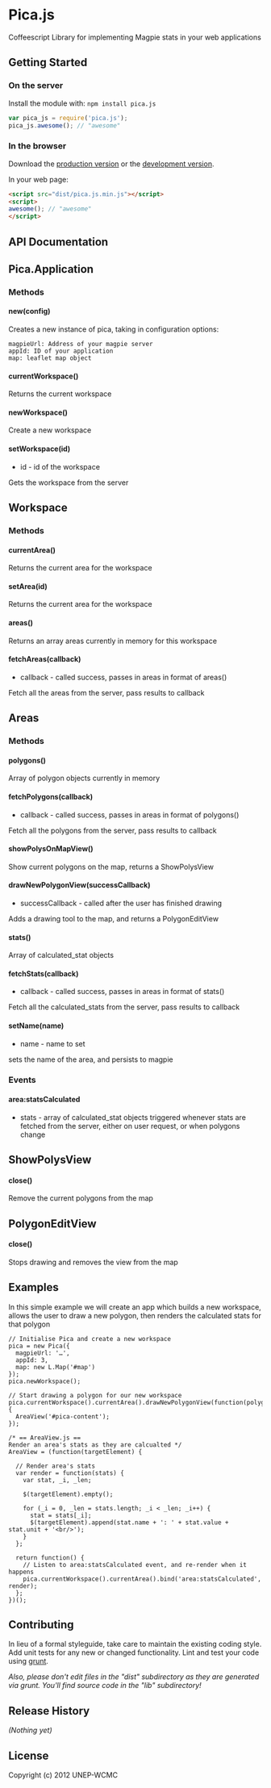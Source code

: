 # Pica.js

Coffeescript Library for implementing Magpie stats in your web applications

## Getting Started

### On the server
Install the module with: `npm install pica.js`

```javascript
var pica_js = require('pica.js');
pica_js.awesome(); // "awesome"
```

### In the browser
Download the [production version][min] or the [development version][max].

[min]: https://raw.github.com/unepwcmc/pica.js/master/dist/pica.js.min.js
[max]: https://raw.github.com/unepwcmc/pica.js/master/dist/pica.js.js

In your web page:

```html
<script src="dist/pica.js.min.js"></script>
<script>
awesome(); // "awesome"
</script>
```

## API Documentation

## Pica.Application

### Methods

#### new(config)
Creates a new instance of pica, taking in configuration options:

    magpieUrl: Address of your magpie server
    appId: ID of your application
    map: leaflet map object

#### currentWorkspace()
Returns the current workspace

#### newWorkspace()
Create a new workspace

#### setWorkspace(id)
* id - id of the workspace

Gets the workspace from the server


## Workspace

### Methods

#### currentArea()
Returns the current area for the workspace

#### setArea(id)
Returns the current area for the workspace

#### areas()
Returns an array areas currently in memory for this workspace

#### fetchAreas(callback)
* callback - called success, passes in areas in format of areas()

Fetch all the areas from the server, pass results to callback


## Areas

### Methods

#### polygons()
Array of polygon objects currently in memory

#### fetchPolygons(callback)
* callback - called success, passes in areas in format of polygons()

Fetch all the polygons from the server, pass results to callback

#### showPolysOnMapView()
Show current polygons on the map, returns a ShowPolysView

#### drawNewPolygonView(successCallback)
* successCallback - called after the user has finished drawing

Adds a drawing tool to the map, and returns a PolygonEditView

#### stats()
Array of calculated_stat objects

#### fetchStats(callback)
* callback - called success, passes in areas in format of stats()

Fetch all the calculated_stats from the server, pass results to callback

#### setName(name)
* name - name to set

sets the name of the area, and persists to magpie


### Events

#### area:statsCalculated
* stats - array of calculated_stat objects
triggered whenever stats are fetched from the server, either on user request, or when polygons change

## ShowPolysView

#### close()
Remove the current polygons from the map

## PolygonEditView

#### close()
Stops drawing and removes the view from the map

## Examples

In this simple example we will create an app which builds a new workspace, allows the user to draw a new polygon, 
then renders the calculated stats for that polygon

```
// Initialise Pica and create a new workspace
pica = new Pica({
  magpieUrl: '…',
  appId: 3,
  map: new L.Map('#map')
});
pica.newWorkspace();

// Start drawing a polygon for our new workspace
pica.currentWorkspace().currentArea().drawNewPolygonView(function(polygon){
  AreaView('#pica-content');
});

/* == AreaView.js == 
Render an area's stats as they are calcualted */
AreaView = (function(targetElement) {

  // Render area's stats
  var render = function(stats) {
    var stat, _i, _len;

    $(targetElement).empty();

    for (_i = 0, _len = stats.length; _i < _len; _i++) {
      stat = stats[_i];
      $(targetElement).append(stat.name + ': ' + stat.value + stat.unit + '<br/>');
    }
  };

  return function() {
    // Listen to area:statsCalculated event, and re-render when it happens
    pica.currentWorkspace().currentArea().bind('area:statsCalculated', render);
  };
})();

```

## Contributing
In lieu of a formal styleguide, take care to maintain the existing coding style. Add unit tests for any new or changed functionality. Lint and test your code using [grunt](http://gruntjs.com/).

_Also, please don't edit files in the "dist" subdirectory as they are generated via grunt. You'll find source code in the "lib" subdirectory!_

## Release History
_(Nothing yet)_

## License
Copyright (c) 2012 UNEP-WCMC
